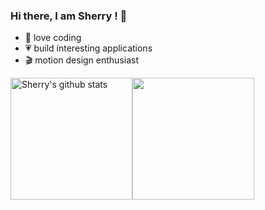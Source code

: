 ### Hi there, I am Sherry ! 👋 
- 👀 love coding
- 💗 build interesting applications 
- 🎬 motion design enthusiast
  
<div style="display: flex; align-items: flex-start;">
    <a href="https://github-readme-stats-git-masterrstaa-rickstaa.vercel.app/api?username=shaishaicookie&&show_icons=true&theme=swift&hide_border=true">
        <img src="https://github-readme-stats-git-masterrstaa-rickstaa.vercel.app/api?username=shaishaicookie&&show_icons=true&theme=swift&hide_border=true" alt="Sherry's github stats" style="height: 195px; width: auto;" />
    </a>
    <a href="https://github-readme-stats-git-masterrstaa-rickstaa.vercel.app/api/top-langs/?username=shaishaicookie&layout=compact&theme=swift&hide_border=true">
        <img src="https://github-readme-stats-git-masterrstaa-rickstaa.vercel.app/api/top-langs/?username=shaishaicookie&layout=compact&theme=swift&hide_border=true" style="height: 195px; width: auto;" />
    </a>
</div>

